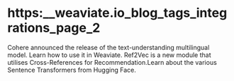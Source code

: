 # https:\_\_weaviate.io_blog_tags_integrations_page_2

Cohere announced the release of the text-understanding multilingual model. Learn how to use it in Weaviate. Ref2Vec is a new module that utilises Cross-References for Recommendation.Learn about the various Sentence Transformers from Hugging Face.
